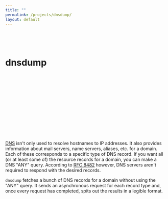 ```yaml
---
title: ""
permalink: /projects/dnsdump/
layout: default
---
```


# dnsdump <a href="https://github.com/zbo14/dnsdump"><svg class="svg-icon" style="vertical-align:middle"><use xlink:href="{{ '/assets/minima-social-icons.svg#github' | relative_url }}"></use></svg></a> <a href="https://www.npmjs.com/package/dnsdump"><svg class="svg-icon" style="vertical-align:middle"><use xlink:href="{{ '/assets/minima-social-icons.svg#npm' | relative_url }}"></use></svg></a>

[DNS](https://en.wikipedia.org/wiki/Domain_Name_System) isn't only used to resolve hostnames to IP addresses. It also provides information about mail servers, name servers, aliases, etc. for a domain. Each of these corresponds to a specific type of DNS record. If you want all (or at least some of) the resource records for a domain, you can make a DNS "ANY" query. According to [RFC 8482](https://tools.ietf.org/html/rfc8482) however, DNS servers aren't required to respond with the desired records.

`dnsdump` fetches a bunch of DNS records for a domain without using the "ANY" query. It sends an asynchronous request for each record type and, once every request has completed, spits out the results in a legible format.
